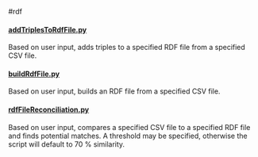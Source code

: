#rdf

#### [addTriplesToRdfFile.py](addTriplesToRdfFile.py)
Based on user input, adds triples to a specified RDF file from a specified CSV file.

#### [buildRdfFile.py](buildRdfFile.py)
Based on user input, builds an RDF file from a specified CSV file.

#### [rdfFileReconciliation.py](rdfFileReconciliation.py)
Based on user input, compares a specified CSV file to a specified RDF file and finds potential matches. A threshold may be specified, otherwise the script will default to 70 % similarity.
